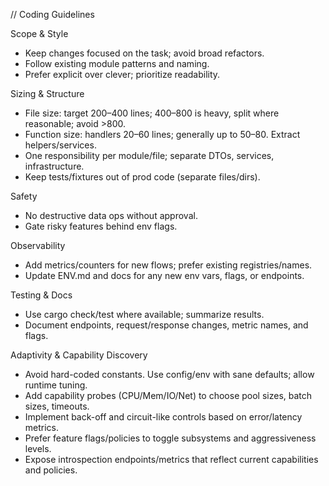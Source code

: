 // Coding Guidelines

Scope & Style
- Keep changes focused on the task; avoid broad refactors.
- Follow existing module patterns and naming.
- Prefer explicit over clever; prioritize readability.

Sizing & Structure
- File size: target 200–400 lines; 400–800 is heavy, split where reasonable; avoid >800.
- Function size: handlers 20–60 lines; generally up to 50–80. Extract helpers/services.
- One responsibility per module/file; separate DTOs, services, infrastructure.
- Keep tests/fixtures out of prod code (separate files/dirs).

Safety
- No destructive data ops without approval.
- Gate risky features behind env flags.

Observability
- Add metrics/counters for new flows; prefer existing registries/names.
- Update ENV.md and docs for any new env vars, flags, or endpoints.

Testing & Docs
- Use cargo check/test where available; summarize results.
- Document endpoints, request/response changes, metric names, and flags.

Adaptivity & Capability Discovery
- Avoid hard-coded constants. Use config/env with sane defaults; allow runtime tuning.
- Add capability probes (CPU/Mem/IO/Net) to choose pool sizes, batch sizes, timeouts.
- Implement back-off and circuit-like controls based on error/latency metrics.
- Prefer feature flags/policies to toggle subsystems and aggressiveness levels.
- Expose introspection endpoints/metrics that reflect current capabilities and policies.
